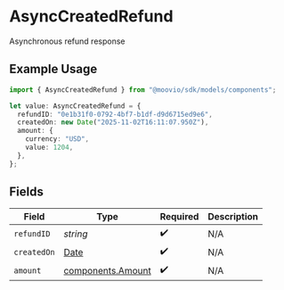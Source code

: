 # AsyncCreatedRefund

Asynchronous refund response

## Example Usage

```typescript
import { AsyncCreatedRefund } from "@moovio/sdk/models/components";

let value: AsyncCreatedRefund = {
  refundID: "0e1b31f0-0792-4bf7-b1df-d9d6715ed9e6",
  createdOn: new Date("2025-11-02T16:11:07.950Z"),
  amount: {
    currency: "USD",
    value: 1204,
  },
};
```

## Fields

| Field                                                                                         | Type                                                                                          | Required                                                                                      | Description                                                                                   |
| --------------------------------------------------------------------------------------------- | --------------------------------------------------------------------------------------------- | --------------------------------------------------------------------------------------------- | --------------------------------------------------------------------------------------------- |
| `refundID`                                                                                    | *string*                                                                                      | :heavy_check_mark:                                                                            | N/A                                                                                           |
| `createdOn`                                                                                   | [Date](https://developer.mozilla.org/en-US/docs/Web/JavaScript/Reference/Global_Objects/Date) | :heavy_check_mark:                                                                            | N/A                                                                                           |
| `amount`                                                                                      | [components.Amount](../../models/components/amount.md)                                        | :heavy_check_mark:                                                                            | N/A                                                                                           |